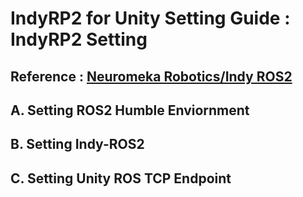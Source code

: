 # IndyRP2 for Unity Setting Guide : IndyRP2 Setting
Reference : [Neuromeka Robotics/Indy ROS2](https://github.com/neuromeka-robotics/indy-ros2)
<br/>
---
## A. Setting ROS2 Humble Enviornment 


## B. Setting Indy-ROS2


## C. Setting Unity ROS TCP Endpoint

